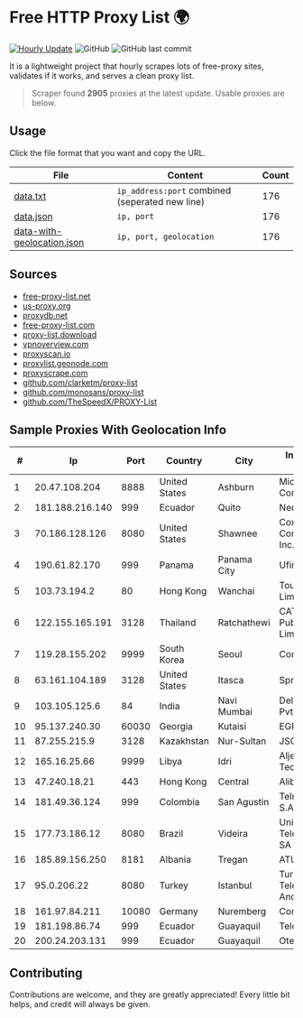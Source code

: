 
# Free HTTP Proxy List 🌍

[![Hourly Update](https://github.com/mertguvencli/http-proxy-list/actions/workflows/main.yml/badge.svg?branch=main)](https://github.com/mertguvencli/http-proxy-list/actions/workflows/main.yml)
![GitHub](https://img.shields.io/github/license/mertguvencli/http-proxy-list)
![GitHub last commit](https://img.shields.io/github/last-commit/mertguvencli/http-proxy-list)

It is a lightweight project that hourly scrapes lots of free-proxy sites, validates if it works, and serves a clean proxy list.


> Scraper found **2905** proxies at the latest update. Usable proxies are below.

## Usage

Click the file format that you want and copy the URL.


|File|Content|Count|
|----|-------|-----|
|[data.txt](https://raw.githubusercontent.com/mertguvencli/http-proxy-list/main/proxy-list/data.txt)|`ip_address:port` combined (seperated new line)|176|
|[data.json](https://raw.githubusercontent.com/mertguvencli/http-proxy-list/main/proxy-list/data.json)|`ip, port`|176|
|[data-with-geolocation.json](https://raw.githubusercontent.com/mertguvencli/http-proxy-list/main/proxy-list/data-with-geolocation.json)|`ip, port, geolocation`|176|

## Sources

* [free-proxy-list.net](https://free-proxy-list.net)
* [us-proxy.org](https://www.us-proxy.org)
* [proxydb.net](http://proxydb.net)
* [free-proxy-list.com](https://free-proxy-list.com/?page=&port=&type%5B%5D=http&type%5B%5D=https&up_time=0&search=Search)
* [proxy-list.download](https://www.proxy-list.download/HTTP)
* [vpnoverview.com](https://vpnoverview.com/privacy/anonymous-browsing/free-proxy-servers)
* [proxyscan.io](https://www.proxyscan.io)
* [proxylist.geonode.com](https://proxylist.geonode.com/api/proxy-list?limit=300&page=1&sort_by=lastChecked&sort_type=desc&protocols=http,https)
* [proxyscrape.com](https://api.proxyscrape.com/v2/?request=displayproxies&protocol=http&timeout=10000&country=all&ssl=all&anonymity=all)
* [github.com/clarketm/proxy-list](https://raw.githubusercontent.com/clarketm/proxy-list/master/proxy-list-raw.txt)
* [github.com/monosans/proxy-list](https://raw.githubusercontent.com/monosans/proxy-list/main/proxies/http.txt)
* [github.com/TheSpeedX/PROXY-List](https://raw.githubusercontent.com/TheSpeedX/PROXY-List/master/http.txt)


## Sample Proxies With Geolocation Info

|#|Ip|Port|Country|City|Internet Service Provider|
|-|--|----|-------|----|-------------------------|
|1|20.47.108.204|8888|United States|Ashburn|Microsoft Corporation|
|2|181.188.216.140|999|Ecuador|Quito|Nedetel S.A|
|3|70.186.128.126|8080|United States|Shawnee|Cox Communications Inc.|
|4|190.61.82.170|999|Panama|Panama City|Ufinet Panama S.A|
|5|103.73.194.2|80|Hong Kong|Wanchai|TouchPal HK Co., Limited|
|6|122.155.165.191|3128|Thailand|Ratchathewi|CAT Telecom Public Company Limited|
|7|119.28.155.202|9999|South Korea|Seoul|ComsenzNet|
|8|63.161.104.189|3128|United States|Itasca|Sprint|
|9|103.105.125.6|84|India|Navi Mumbai|Delix Net Solutions Pvt. Ltd.|
|10|95.137.240.30|60030|Georgia|Kutaisi|EGRISI|
|11|87.255.215.9|3128|Kazakhstan|Nur-Sultan|JSC Transtelecom|
|12|165.16.25.66|9999|Libya|Idri|Aljeel Aljadeed For Technology|
|13|47.240.18.21|443|Hong Kong|Central|Alibaba.com LLC|
|14|181.49.36.124|999|Colombia|San Agustin|Telmex Colombia S.A.|
|15|177.73.186.12|8080|Brazil|Videira|Unifique TelecomunicaÔÔes SA|
|16|185.89.156.250|8181|Albania|Tregan|ATU|
|17|95.0.206.22|8080|Turkey|Istanbul|Turk Telekomunikasyon Anonim Sirketi|
|18|161.97.84.211|10080|Germany|Nuremberg|Contabo GmbH|
|19|181.198.86.74|999|Ecuador|Guayaquil|Telconet S.A|
|20|200.24.203.131|999|Ecuador|Guayaquil|Otecel S.A|



## Contributing

Contributions are welcome, and they are greatly appreciated! Every
little bit helps, and credit will always be given.

